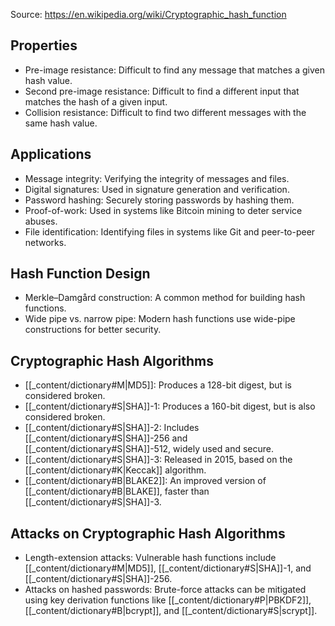 Source: https://en.wikipedia.org/wiki/Cryptographic_hash_function

## Properties
- Pre-image resistance: Difficult to find any message that matches a given hash value.
- Second pre-image resistance: Difficult to find a different input that matches the hash of a given input.
- Collision resistance: Difficult to find two different messages with the same hash value.

## Applications
- Message integrity: Verifying the integrity of messages and files.
- Digital signatures: Used in signature generation and verification.
- Password hashing: Securely storing passwords by hashing them.
- Proof-of-work: Used in systems like Bitcoin mining to deter service abuses.
- File identification: Identifying files in systems like Git and peer-to-peer networks.

## Hash Function Design
- Merkle–Damgård construction: A common method for building hash functions.
- Wide pipe vs. narrow pipe: Modern hash functions use wide-pipe constructions for better security.

## Cryptographic Hash Algorithms
- [[_content/dictionary#M|MD5]]: Produces a 128-bit digest, but is considered broken.
- [[_content/dictionary#S|SHA]]-1: Produces a 160-bit digest, but is also considered broken.
- [[_content/dictionary#S|SHA]]-2: Includes [[_content/dictionary#S|SHA]]-256 and [[_content/dictionary#S|SHA]]-512, widely used and secure.
- [[_content/dictionary#S|SHA]]-3: Released in 2015, based on the [[_content/dictionary#K|Keccak]] algorithm.
- [[_content/dictionary#B|BLAKE2]]: An improved version of [[_content/dictionary#B|BLAKE]], faster than [[_content/dictionary#S|SHA]]-3.

## Attacks on Cryptographic Hash Algorithms
- Length-extension attacks: Vulnerable hash functions include [[_content/dictionary#M|MD5]], [[_content/dictionary#S|SHA]]-1, and [[_content/dictionary#S|SHA]]-256.
- Attacks on hashed passwords: Brute-force attacks can be mitigated using key derivation functions like [[_content/dictionary#P|PBKDF2]], [[_content/dictionary#B|bcrypt]], and [[_content/dictionary#S|scrypt]].